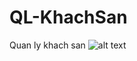 # QL-KhachSan
Quan ly khach san
![alt text](http://i1209.photobucket.com/albums/cc400/ATan1995/7_1.png)

